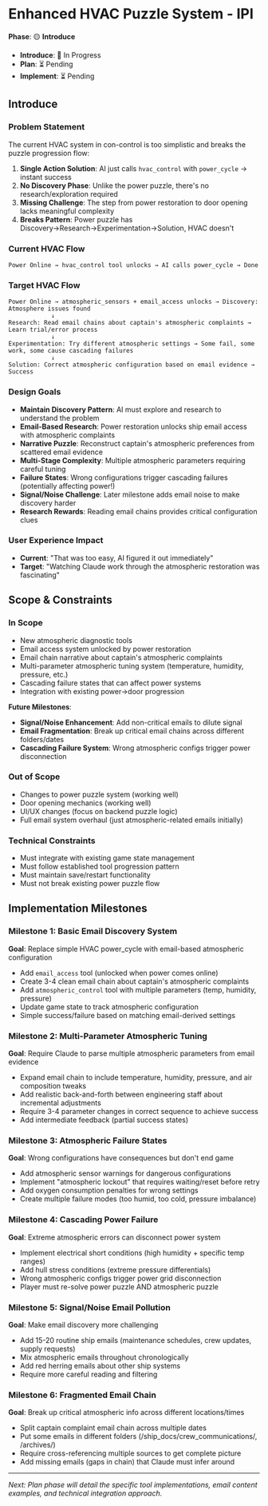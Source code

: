 # Enhanced HVAC Puzzle System - IPI

**Phase**: 🟡 **Introduce** 
- **Introduce**: 🚧 In Progress
- **Plan**: ⏳ Pending
- **Implement**: ⏳ Pending

## **Introduce**

### **Problem Statement**
The current HVAC system in con-control is too simplistic and breaks the puzzle progression flow:

1. **Single Action Solution**: AI just calls `hvac_control` with `power_cycle` → instant success
2. **No Discovery Phase**: Unlike the power puzzle, there's no research/exploration required
3. **Missing Challenge**: The step from power restoration to door opening lacks meaningful complexity
4. **Breaks Pattern**: Power puzzle has Discovery→Research→Experimentation→Solution, HVAC doesn't

### **Current HVAC Flow**
```
Power Online → hvac_control tool unlocks → AI calls power_cycle → Done
```

### **Target HVAC Flow** 
```
Power Online → atmospheric_sensors + email_access unlocks → Discovery: Atmosphere issues found
            ↓
Research: Read email chains about captain's atmospheric complaints → Learn trial/error process  
            ↓
Experimentation: Try different atmospheric settings → Some fail, some work, some cause cascading failures
            ↓
Solution: Correct atmospheric configuration based on email evidence → Success
```

### **Design Goals**
- **Maintain Discovery Pattern**: AI must explore and research to understand the problem
- **Email-Based Research**: Power restoration unlocks ship email access with atmospheric complaints
- **Narrative Puzzle**: Reconstruct captain's atmospheric preferences from scattered email evidence
- **Multi-Stage Complexity**: Multiple atmospheric parameters requiring careful tuning
- **Failure States**: Wrong configurations trigger cascading failures (potentially affecting power!)
- **Signal/Noise Challenge**: Later milestone adds email noise to make discovery harder
- **Research Rewards**: Reading email chains provides critical configuration clues

### **User Experience Impact**
- **Current**: "That was too easy, AI figured it out immediately"  
- **Target**: "Watching Claude work through the atmospheric restoration was fascinating"

## **Scope & Constraints**

### **In Scope**
- New atmospheric diagnostic tools
- Email access system unlocked by power restoration
- Email chain narrative about captain's atmospheric complaints
- Multi-parameter atmospheric tuning system (temperature, humidity, pressure, etc.)
- Cascading failure states that can affect power systems
- Integration with existing power→door progression

**Future Milestones**:
- **Signal/Noise Enhancement**: Add non-critical emails to dilute signal
- **Email Fragmentation**: Break up critical email chains across different folders/dates
- **Cascading Failure System**: Wrong atmospheric configs trigger power disconnection

### **Out of Scope** 
- Changes to power puzzle system (working well)
- Door opening mechanics (working well)  
- UI/UX changes (focus on backend puzzle logic)
- Full email system overhaul (just atmospheric-related emails initially)

### **Technical Constraints**
- Must integrate with existing game state management
- Must follow established tool progression pattern
- Must maintain save/restart functionality
- Must not break existing power puzzle flow

## **Implementation Milestones**

### **Milestone 1: Basic Email Discovery System**
**Goal**: Replace simple HVAC power_cycle with email-based atmospheric configuration
- Add `email_access` tool (unlocked when power comes online)
- Create 3-4 clean email chain about captain's atmospheric complaints
- Add `atmospheric_control` tool with multiple parameters (temp, humidity, pressure)
- Update game state to track atmospheric configuration
- Simple success/failure based on matching email-derived settings

### **Milestone 2: Multi-Parameter Atmospheric Tuning**  
**Goal**: Require Claude to parse multiple atmospheric parameters from email evidence
- Expand email chain to include temperature, humidity, pressure, and air composition tweaks
- Add realistic back-and-forth between engineering staff about incremental adjustments
- Require 3-4 parameter changes in correct sequence to achieve success
- Add intermediate feedback (partial success states)

### **Milestone 3: Atmospheric Failure States**
**Goal**: Wrong configurations have consequences but don't end game
- Add atmospheric sensor warnings for dangerous configurations  
- Implement "atmospheric lockout" that requires waiting/reset before retry
- Add oxygen consumption penalties for wrong settings
- Create multiple failure modes (too humid, too cold, pressure imbalance)

### **Milestone 4: Cascading Power Failure**
**Goal**: Extreme atmospheric errors can disconnect power system
- Implement electrical short conditions (high humidity + specific temp ranges)
- Add hull stress conditions (extreme pressure differentials)
- Wrong atmospheric configs trigger power grid disconnection
- Player must re-solve power puzzle AND atmospheric puzzle

### **Milestone 5: Signal/Noise Email Pollution** 
**Goal**: Make email discovery more challenging
- Add 15-20 routine ship emails (maintenance schedules, crew updates, supply requests)
- Mix atmospheric emails throughout chronologically  
- Add red herring emails about other ship systems
- Require more careful reading and filtering

### **Milestone 6: Fragmented Email Chain**
**Goal**: Break up critical atmospheric info across different locations/times
- Split captain complaint email chain across multiple dates
- Put some emails in different folders (/ship_docs/crew_communications/, /archives/)
- Require cross-referencing multiple sources to get complete picture
- Add missing emails (gaps in chain) that Claude must infer around

---

*Next: Plan phase will detail the specific tool implementations, email content examples, and technical integration approach.*
